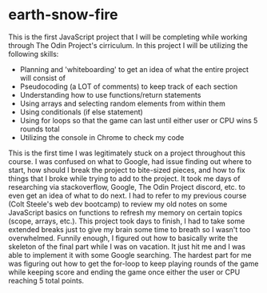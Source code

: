 # earth-snow-fire

This is the first JavaScript project that I will be completing while working through The Odin Project's cirriculum. In this project I will be utilizing the following skills:

- Planning and 'whiteboarding' to get an idea of what the entire project will consist of
- Pseudocoding (a LOT of comments) to keep track of each section
- Understanding how to use functions/return statements
- Using arrays and selecting random elements from within them
- Using conditionals (if else statement)
- Using for loops so that the game can last until either user or CPU wins 5 rounds total
- Utilizing the console in Chrome to check my code

This is the first time I was legitimately stuck on a project throughout this course. I was confused on what to Google, had issue finding out where to start, how should I break the project to bite-sized pieces, and how to fix things that I broke while trying to add to the project. It took me days of researching via stackoverflow, Google, The Odin Project discord, etc. to even get an idea of what to do next. I had to refer to my previous course (Colt Steele's web dev bootcamp) to review my old notes on some JavaScript basics on functions to refresh my memory on certain topics (scope, arrays, etc.). This project took days to finish, I had to take some extended breaks just to give my brain some time to breath so I wasn't too overwhelmed. Funnily enough, I figured out how to basically write the skeleton of the final part while I was on vacation. It just hit me and I was able to implement it with some Google searching. The hardest part for me was figuring out how to get the for-loop to keep playing rounds of the game while keeping score and ending the game once either the user or CPU reaching 5 total points. 